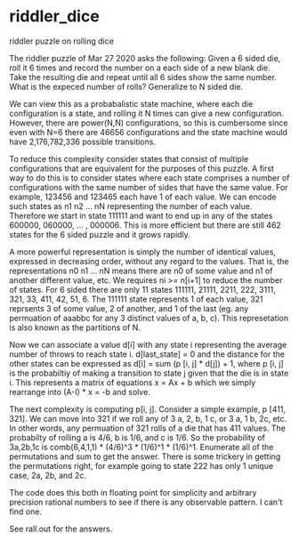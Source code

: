 # riddler_dice
riddler puzzle on rolling dice


The riddler puzzle of Mar 27 2020 asks the following:
Given a 6 sided die, roll it 6 times and record the number on a each side of a new blank die. Take the resulting die and repeat until all 6 sides show the same number. What is the expeced number of rolls? Generalize to N sided die.

We can view this as a probabalistic state machine, where each die configuration is a state, and rolling it N times can give a new configuration. However, there are power(N,N) configurations, so this is cumbersome  since even with N=6 there are 46656 configurations and the state machine would have 2,176,782,336‬ possible transitions.


To reduce this complexity consider states that consist of multiple configurations that are equivalent for the purposes of this puzzle.
A first way to do this is to consider states where each state comprises a number of configurations with the same number of sides that have the same value. For example, 123456 and 123465 each have 1 of each value. We can encode such states as n1 n2 ... nN representing the number of each value. Therefore we start in state 111111 and want to end up in any of the states 600000, 060000, ... , 000006. This is more efficient but there are still 462 states for the 6 sided puzzle and it grows rapidly.


A more powerful representation is simply the number of identical values, expressed in decreasing order, without any regard to the values. That is, the representations n0 n1 ... nN means there are n0 of some value and n1 of another different value, etc. We requires ni >= n[i+1] to reduce the number of states. For 6 sided there are only 11 states 111111, 21111, 2211, 222, 3111, 321, 33, 411, 42, 51, 6. The 111111 state represents 1 of each value, 321 reprsents 3 of some value, 2 of another, and 1 of the last (eg. any permuation of aaabbc for any 3 distinct values of a, b, c). This represetation is also known as the partitions of N.


Now we can associate a value d[i] with any state i representing the average number of throws to reach state i. d[last_state] = 0 and the distance for the other states can be expressed as d[i] = sum (p [i, j] * d[j]) + 1, where p [i, j] is the probabiltiy of making a transition to state j given that the die is in state i. This represents a matrix of equations x = Ax + b which we simply rearrange into (A-I) * x = -b and solve.


The next complexity is computing p[i, j]. Consider a simple example, p [411, 321]. We can move into 321 if we roll any of 3 a, 2, b, 1 c, or 3 a, 1 b, 2c, etc. In other words, any permuation of 321 rolls of a die that has 411 values. The probabilty of rolling a is 4/6, b is 1/6, and c is 1/6. So the probability of 3a,2b,1c is comb(6,4,1,1) * (4/6)^3 * (1/6)^1 * (1/6)^1. Enumerate all of the permutations and sum to get the answer. There is some trickery in getting the permutations right, for example going to state 222 has only 1 unique case, 2a, 2b, and 2c.


The code does this both in floating point for simplicity and arbitrary precision rational numbers to see if there is any observable pattern. I can't find one.

See rall.out for the answers.
